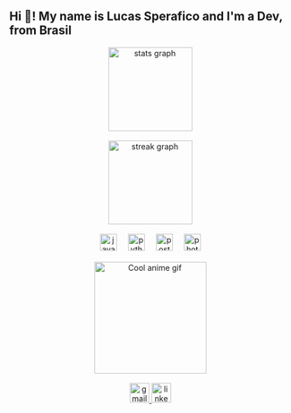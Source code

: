 <h2 align="left">Hi 👋! My name is Lucas Sperafico and I'm a Dev, from Brasil</h2>

<!-- STATS -->
<div align="center">
  <img src="https://github-readme-stats.vercel.app/api?username=lucasSperafico&hide_title=false&hide_rank=false&show_icons=true&include_all_commits=true&count_private=true&disable_animations=false&theme=rose_pine&locale=en&hide_border=false" height="150" alt="stats graph" />
</div>

<br>

<div align="center">
  <img src="https://streak-stats.demolab.com?user=lucasSperafico&locale=en&mode=daily&theme=rose_pine&hide_border=false&border_radius=5" height="150" alt="streak graph" />
</div>

<br>

<!-- TECH STACK -->
<div align="center">
  <img src="https://cdn.jsdelivr.net/gh/devicons/devicon/icons/java/java-original.svg" height="30" alt="java logo" />
  <img width="12" />
  <img src="https://cdn.jsdelivr.net/gh/devicons/devicon/icons/python/python-original.svg" height="30" alt="python logo" />
  <img width="12" />
  <img src="https://cdn.jsdelivr.net/gh/devicons/devicon/icons/postgresql/postgresql-original.svg" height="30" alt="postgresql logo" />
  <img width="12" />
  <img src="https://cdn.jsdelivr.net/gh/devicons/devicon/icons/photoshop/photoshop-plain.svg" height="30" alt="photoshop logo" />
</div>

<br>

<!-- GIF -->
<div align="center">
  <img height="200" src="https://media3.giphy.com/media/v1.Y2lkPTc5MGI3NjExejNibnB1YWFyZzMxeWM5ZXVsYmk1ZW81ZjE5YWRheXhzZ3BpNzZuNSZlcD12MV9pbnRlcm5hbF9naWZfYnlfaWQmY3Q9Zw/Pk95J8998AQLrsGOle/giphy.gif" alt="Cool anime gif" />
</div>


<br>

<!-- CONTACT -->
<div align="center">
  <a href="mailto:lucassperaficos@gmail.com" target="_blank">
    <img src="https://img.shields.io/static/v1?message=Gmail&logo=gmail&label=&color=D14836&logoColor=white&labelColor=&style=for-the-badge" height="35" alt="gmail logo" />
  </a>
  <a href="https://www.linkedin.com/in/lucassperafico/" target="_blank">
    <img src="https://img.shields.io/static/v1?message=LinkedIn&logo=linkedin&label=&color=0077B5&logoColor=white&labelColor=&style=for-the-badge" height="35" alt="linkedin logo" />
  </a>
</div>
